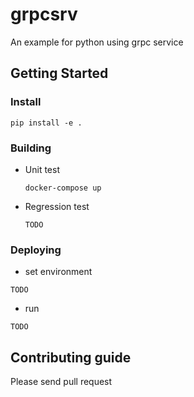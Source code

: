# grpcsrv

An example for python using grpc service

## Getting Started

### Install

```
pip install -e .
```

### Building
- Unit test

  ```
  docker-compose up
  ```
- Regression test
  ```
  TODO
  ```

### Deploying
- set environment
```
TODO
```
- run
```
TODO
```

## Contributing guide
Please send pull request
